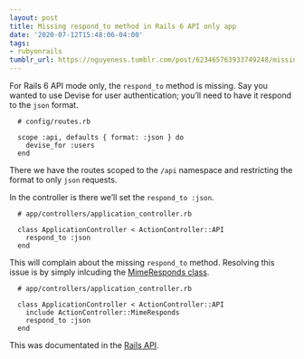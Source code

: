 ```yaml
---
layout: post
title: Missing respond_to method in Rails 6 API only app
date: '2020-07-12T15:48:06-04:00'
tags:
- rubyonrails
tumblr_url: https://nguyeness.tumblr.com/post/623465763933749248/missing-respondto-method-in-rails-6-api-only-app
---
```

For Rails 6 API mode only, the `respond_to` method is missing. Say you wanted to use Devise for user authentication; you’ll need to have it respond to the `json` format.

      # config/routes.rb
    
      scope :api, defaults { format: :json } do
        devise_for :users
      end

There we have the routes scoped to the `/api` namespace and restricting the format to only `json` requests.

In the controller is there we’ll set the `respond_to :json`.

      # app/controllers/application_controller.rb
    
      class ApplicationController < ActionController::API
        respond_to :json
      end

This will complain about the missing `respond_to` method. Resolving this issue is by simply inlcuding the [MimeResponds class](https://api.rubyonrails.org/v6.0.0/classes/ActionController/MimeResponds.html).

      # app/controllers/application_controller.rb
    
      class ApplicationController < ActionController::API
        include ActionController::MimeResponds
        respond_to :json
      end

This was documentated in the [Rails API](https://api.rubyonrails.org/v6.0.0/classes/ActionController/API.html#class-ActionController::API-label-Adding+New+Behavior).

